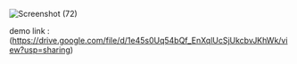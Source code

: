 ![Screenshot (72)](https://user-images.githubusercontent.com/79981696/158038735-8fe661ad-0969-4c77-ba72-858005679bc6.png)

demo link : (https://drive.google.com/file/d/1e45s0Uq54bQf_EnXqlUcSjUkcbvJKhWk/view?usp=sharing)
